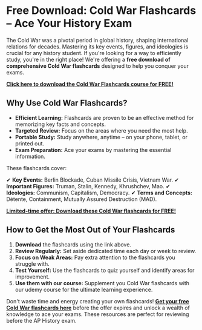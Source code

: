 # Free Download: Cold War Flashcards – Ace Your History Exam

The Cold War was a pivotal period in global history, shaping international relations for decades. Mastering its key events, figures, and ideologies is crucial for any history student. If you're looking for a way to efficiently study, you're in the right place! We're offering a **free download of comprehensive Cold War flashcards** designed to help you conquer your exams.

[**Click here to download the Cold War Flashcards course for FREE!**](https://udemywork.com/cold-war-flashcards)

## Why Use Cold War Flashcards?

*   **Efficient Learning:** Flashcards are proven to be an effective method for memorizing key facts and concepts.
*   **Targeted Review:** Focus on the areas where you need the most help.
*   **Portable Study:** Study anywhere, anytime – on your phone, tablet, or printed out.
*   **Exam Preparation:** Ace your exams by mastering the essential information.

These flashcards cover:

✔ **Key Events:** Berlin Blockade, Cuban Missile Crisis, Vietnam War.
✔ **Important Figures:** Truman, Stalin, Kennedy, Khrushchev, Mao.
✔ **Ideologies:** Communism, Capitalism, Democracy.
✔ **Terms and Concepts:** Détente, Containment, Mutually Assured Destruction (MAD).

[**Limited-time offer: Download these Cold War flashcards for FREE!**](https://udemywork.com/cold-war-flashcards)

## How to Get the Most Out of Your Flashcards

1.  **Download** the flashcards using the link above.
2.  **Review Regularly:** Set aside dedicated time each day or week to review.
3.  **Focus on Weak Areas:** Pay extra attention to the flashcards you struggle with.
4.  **Test Yourself:** Use the flashcards to quiz yourself and identify areas for improvement.
5.  **Use them with our course:** Supplement you Cold War flashcards with our udemy course for the ultimate learning experience.

Don't waste time and energy creating your own flashcards! **[Get your free Cold War flashcards here](https://udemywork.com/cold-war-flashcards)** before the offer expires and unlock a wealth of knowledge to ace your exams. These resources are perfect for reviewing before the AP History exam.
